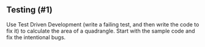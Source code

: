 ## Testing (#1)

Use Test Driven Development (write a failing test, and then write the code to
fix it) to calculate the area of a quadrangle. Start with the sample code and
fix the intentional bugs.
